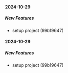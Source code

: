 #### 2024-10-29

##### New Features

*  setup project (99b19647)

#### 2024-10-29

##### New Features

*  setup project (99b19647)
